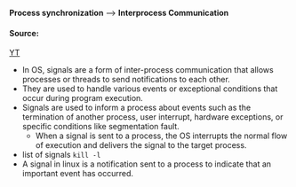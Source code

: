 **Process synchronization** --> **Interprocess Communication**

#### Source:
[YT](https://www.youtube.com/watch?v=p-qltZWQKAs&list=PL3uLubnzL2Tlbyrr2GFVRE7Azo8FJe-dJ&index=10)

* In OS, signals are a form of inter-process communication that allows processes or threads to send notifications to each other.
* They are used to handle various events or exceptional conditions that occur during program execution.
* Signals are used to inform a process about events such as the termination of another process, user interrupt, hardware exceptions, or  specific conditions like segmentation fault.
	* When a signal is sent to a process, the OS interrupts the normal flow of  execution and delivers the signal to the target process.
* list of signals `kill -l`
* A signal in linux is a notification sent to a process to indicate that an important event has occurred.